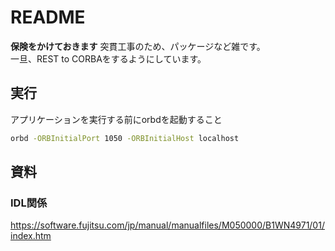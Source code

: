 # README

**保険をかけておきます**
突貫工事のため、パッケージなど雑です。  
一旦、REST to CORBAをするようにしています。

## 実行
アプリケーションを実行する前にorbdを起動すること
```sh
orbd -ORBInitialPort 1050 -ORBInitialHost localhost
```

## 資料

### IDL関係
<https://software.fujitsu.com/jp/manual/manualfiles/M050000/B1WN4971/01/index.htm>
